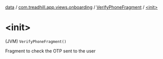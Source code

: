 [data](../../index.md) / [com.treadhill.app.views.onboarding](../index.md) / [VerifyPhoneFragment](index.md) / [&lt;init&gt;](./-init-.md)

# &lt;init&gt;

(JVM) `VerifyPhoneFragment()`

Fragment to check the OTP sent to the user

